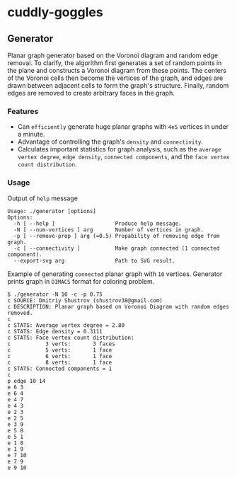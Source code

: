 # cuddly-goggles

## Generator
Planar graph generator based on the Voronoi diagram and random edge removal.
To clarify, the algorithm first generates a set of random points in the plane and constructs a Voronoi diagram from these points. The centers of the Voronoi cells then become the vertices of the graph, and edges are drawn between adjacent cells to form the graph's structure. Finally, random edges are removed to create arbitrary faces in the graph.

### Features
- Can `efficiently` generate huge planar graphs with `4e5` vertices in under a minute.
- Advantage of controlling the graph's `density` and `connectivity`.
- Calculates important statistics for graph analysis, such as the `average vertex degree`, `edge density`, `connected components`, and the `face vertex count distribution`.

### Usage
Output of `help` message
```text
Usage: ./generator [options]
Options:
  -h [ --help ]                   Produce help message.
  -N [ --num-vertices ] arg       Number of vertices in graph.
  -p [ --remove-prop ] arg (=0.5) Propability of removing edge from graph.
  -c [ --connectivity ]           Make graph connected (1 connected component).
  --export-svg arg                Path to SVG result.

```

Example of generating `connected` planar graph with `10` vertices. Generator prints graph in `DIMACS` format for coloring problem.
```text
$ ./generator -N 10 -c -p 0.75
c SOURCE: Dmitriy Shustrov (shustrov38@gmail.com)
c DESCRIPTION: Planar graph based on Voronoi Diagram with random edges removed.
c 
c STATS: Average vertex degree = 2.80
c STATS: Edge density = 0.3111
c STATS: Face vertex count distribution:
c           3 verts:       3 faces
c           5 verts:       1 face
c           6 verts:       1 face
c           8 verts:       1 face
c STATS: Connected components = 1
c 
p edge 10 14
e 6 3
e 6 4
e 4 7
e 4 3
e 2 3
e 2 5
e 3 9
e 5 8
e 5 1
e 1 8
e 1 9
e 7 10
e 7 9
e 9 10
```
